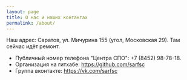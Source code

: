 ```yaml
---
layout: page
title: О нас и наших контактах
permalink: /about/
---
```


Наш адрес: Саратов, ул. Мичурина 155 (угол, Московская 29). Там сейчас идёт ремонт.

* Публичный номер телефона "Центра СПО": +7 (8452) 98-78-18.
* Организация на гитхабе: https://github.com/sarfsc
* Группа вконтакте: https://vk.com/sarfsc
